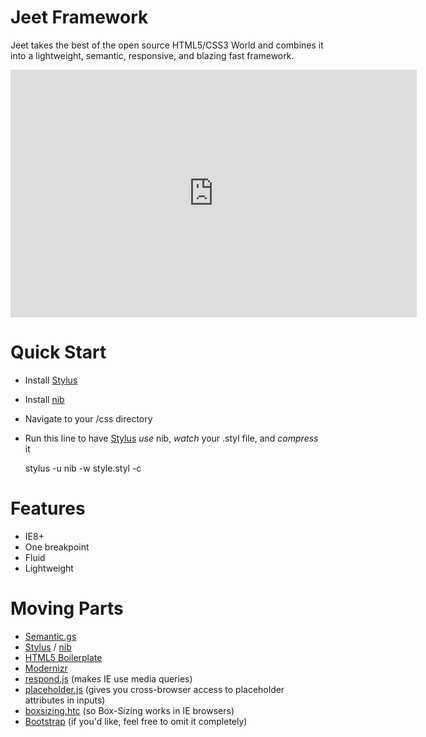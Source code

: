 Jeet Framework
=

Jeet takes the best of the open source HTML5/CSS3 World and combines it into a lightweight, semantic, responsive, and blazing fast framework.

<iframe src="http://www.screenr.com/embed/gyh7" width="650" height="396" frameborder="0"></iframe>


Quick Start
=

- Install [Stylus](http://learnboost.github.com/stylus/)
- Install [nib](http://visionmedia.github.com/nib/)
- Navigate to your /css directory
- Run this line to have [Stylus](http://learnboost.github.com/stylus/docs/executable.html) *use* nib, *watch* your .styl file, and *compress* it

    stylus -u nib -w style.styl -c


Features
=

- IE8+
- One breakpoint
- Fluid
- Lightweight


Moving Parts
=

- [Semantic.gs](http://semantic.gs/)
- [Stylus](http://learnboost.github.com/stylus/) / [nib](http://visionmedia.github.com/nib/)
- [HTML5 Boilerplate](http://html5boilerplate.com/)
- [Modernizr](http://modernizr.com/)
- [respond.js](https://github.com/scottjehl/Respond) (makes IE use media queries)
- [placeholder.js](https://github.com/mathiasbynens/jquery-placeholder) (gives you cross-browser access to placeholder attributes in inputs)
- [boxsizing.htc](https://github.com/Schepp/box-sizing-polyfill) (so Box-Sizing works in IE browsers)
- [Bootstrap](http://twitter.github.com/bootstrap/) (if you'd like, feel free to omit it completely)